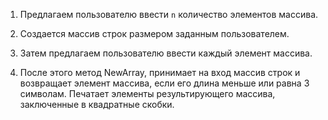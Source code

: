 1. Предлагаем пользователю ввести `n` количество элементов массива.
2.  Создается массив строк размером заданным пользователем.
3. Затем предлагаем пользователю ввести каждый элемент массива. 

4. После этого метод NewArray, принимает на вход массив строк и возвращает элемент массива, если его длина меньше или равна 3 символам. Печатает элементы результирующего массива, заключенные в квадратные скобки.
